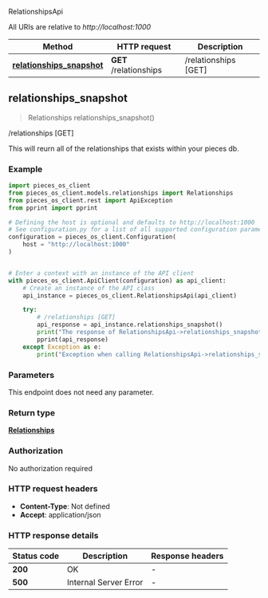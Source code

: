 RelationshipsApi

All URIs are relative to *http://localhost:1000*

Method | HTTP request | Description
------------- | ------------- | -------------
[**relationships_snapshot**](RelationshipsApi#relationships_snapshot) | **GET** /relationships | /relationships [GET]


## **relationships_snapshot**
> Relationships relationships_snapshot()

/relationships [GET]

This will reurn all of the relationships that exists within your pieces db.

### Example


```python
import pieces_os_client
from pieces_os_client.models.relationships import Relationships
from pieces_os_client.rest import ApiException
from pprint import pprint

# Defining the host is optional and defaults to http://localhost:1000
# See configuration.py for a list of all supported configuration parameters.
configuration = pieces_os_client.Configuration(
    host = "http://localhost:1000"
)


# Enter a context with an instance of the API client
with pieces_os_client.ApiClient(configuration) as api_client:
    # Create an instance of the API class
    api_instance = pieces_os_client.RelationshipsApi(api_client)

    try:
        # /relationships [GET]
        api_response = api_instance.relationships_snapshot()
        print("The response of RelationshipsApi->relationships_snapshot:\n")
        pprint(api_response)
    except Exception as e:
        print("Exception when calling RelationshipsApi->relationships_snapshot: %s\n" % e)
```



### Parameters

This endpoint does not need any parameter.

### Return type

[**Relationships**](Relationships)

### Authorization

No authorization required

### HTTP request headers

 - **Content-Type**: Not defined
 - **Accept**: application/json

### HTTP response details

| Status code | Description | Response headers |
|-------------|-------------|------------------|
**200** | OK |  -  |
**500** | Internal Server Error |  -  |




